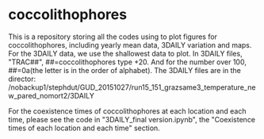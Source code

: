 # coccolithophores
This is a repository storing all the codes using to plot figures for coccolithophores, including yearly mean data, 3DAILY variation and maps.
For the 3DAILY data, we use the shallowest data to plot.
In 3DAILY files, "TRAC##", ##=coccolithophores type +20. And for the number over 100, ##=0a(the letter is in the order of alphabet).
The 3DAILY files are in the director: /nobackup1/stephdut/GUD_20151027/run15_151_grazsame3_temperature_new_pared_nomort2/3DAILY

For the coexistence times of coccolithophores at each location and each time, please see the code in "3DAILY_final version.ipynb", the "Coexistence times of each location and each time" section.
